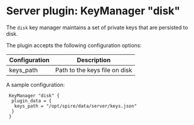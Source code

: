 # Server plugin: KeyManager "disk"

The `disk` key manager maintains a set of private keys that are persisted to
disk.

The plugin accepts the following configuration options:

| Configuration  | Description                           |
| -------------- | ------------------------------------- |
| keys_path      | Path to the keys file on disk         |

A sample configuration:

```
 KeyManager "disk" {
  plugin_data = {
   keys_path = "/opt/spire/data/server/keys.json"
  }
 }
```
